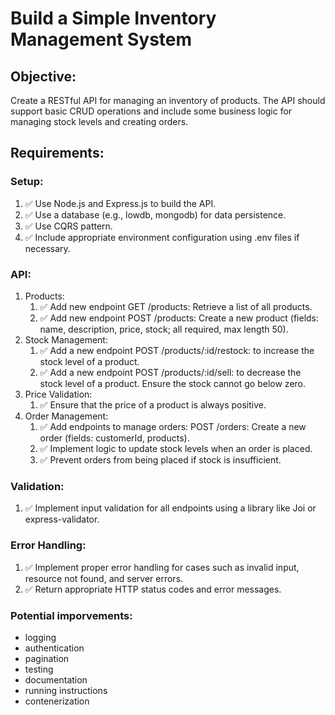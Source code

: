 # Build a Simple Inventory Management System
## Objective:
Create a RESTful API for managing an inventory of products. The API should support basic CRUD operations and include some business logic for managing stock levels and creating orders.
## Requirements: 
### Setup:
1. ✅ Use Node.js and Express.js to build the API.
2. ✅ Use a database (e.g., lowdb, mongodb) for data persistence.
3. ✅ Use CQRS pattern.
4. ✅ Include appropriate environment configuration using .env files if necessary.
### API:
1. Products:
   1. ✅ Add new endpoint
      GET /products: Retrieve a list of all products. 
   2. ✅ Add new endpoint
      POST /products: Create a new product (fields: name, description, price, stock; all required, max length 50).
2. Stock Management:
   1. ✅ Add a new endpoint
      POST /products/:id/restock: to increase the stock level of a product. 
   2. ✅ Add a new endpoint
      POST /products/:id/sell: to decrease the stock level of a product. Ensure the stock cannot go below zero.
3. Price Validation:
   1. ✅ Ensure that the price of a product is always positive.
4. Order Management:
   1. ✅ Add endpoints to manage orders:
      POST /orders: Create a new order (fields: customerId, products). 
   2. ✅ Implement logic to update stock levels when an order is placed. 
   3. ✅ Prevent orders from being placed if stock is insufficient.
### Validation:
1. ✅ Implement input validation for all endpoints using a library like Joi or express-validator.
### Error Handling:
1. ✅ Implement proper error handling for cases such as invalid input, resource not found, and server errors.
2. ✅ Return appropriate HTTP status codes and error messages.


### Potential imporvements:
- logging
- authentication
- pagination
- testing
- documentation
- running instructions
- contenerization